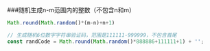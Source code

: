 ###随机生成n-m范围内的整数（不包含n和m）
```javascript
Math.round(Math.random()*(m-n)+n+1)

// 生成随机6位数字字符串验证码，范围是111111-999999，不包含首尾
const randCode = Math.round(Math.random()*888886+111111+1) + '';
```
